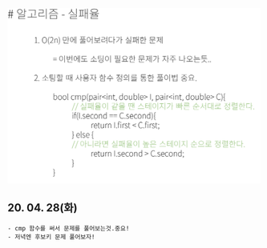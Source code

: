![Alt text](./img/img_200428.jpg)

## 20. 04. 28(화)
    - cmp 함수를 써서 문제를 풀어보는것.중요!
    - 저녁엔 후보키 문제 풀어보자!